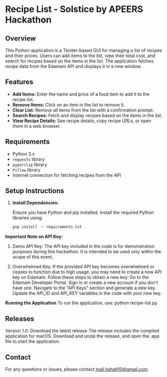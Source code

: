# Recipe List - Solstice by APEERS Hackathon

## Overview

This Python application is a Tkinter-based GUI for managing a list of recipes and their prices. Users can add items to the list, view their total cost, and search for recipes based on the items in the list. The application fetches recipe data from the Edamam API and displays it in a new window.

## Features

- **Add Items:** Enter the name and price of a food item to add it to the recipe list.
- **Remove Items:** Click on an item in the list to remove it.
- **Clear List:** Remove all items from the list with a confirmation prompt.
- **Search Recipes:** Fetch and display recipes based on the items in the list.
- **View Recipe Details:** See recipe details, copy recipe URLs, or open them in a web browser.

## Requirements

- Python 3.x
- `requests` library
- `pyperclip` library
- `Pillow` library
- Internet connection for fetching recipes from the API

## Setup Instructions

1. **Install Dependencies:**

   Ensure you have Python and pip installed. Install the required Python libraries using:

   ```sh
   pip install -r requirements.txt

**Important Note on API Key:**
1. Demo API Key: The API key included in the code is for demonstration purposes during this hackathon. It is intended to be used only within the scope of this event.
   
2. Overwhelmed Key: If the provided API key becomes overwhelmed or ceases to function due to high usage, you may need to create a new API key on Edamam. Follow these steps to obtain a new key:
            Go to the Edamam Developer Portal.
            Sign in or create a new account if you don’t have one.
            Navigate to the "API Keys" section and generate a new key.
            Update the API_ID and API_KEY variables in the code with your new key.

**Running the Application**
To run the application, use:  python recipe-list.py

## Releases

Version 1.0: Download the latest release
The release includes the compiled application for macOS. Download and unzip the release, and open the .app file to start the application.

## Contact

For any questions or issues, please contact mail.hshah10@gmail.com.
